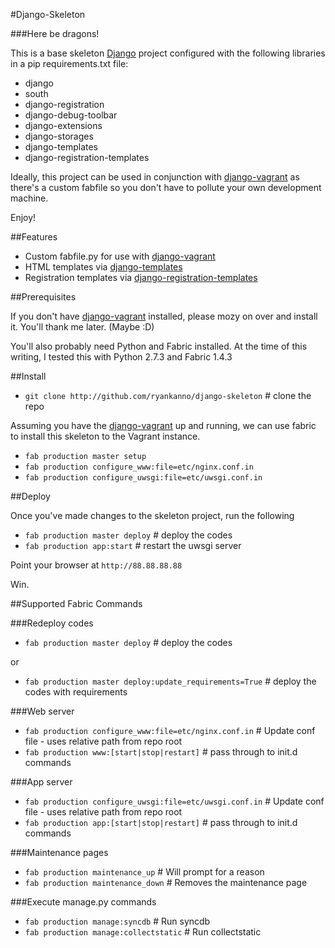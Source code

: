 #Django-Skeleton

###Here be dragons! 

This is a base skeleton [Django](https://www.djangoproject.com/) project
configured with the following libraries in a pip requirements.txt file:

* django
* south
* django-registration
* django-debug-toolbar
* django-extensions
* django-storages
* django-templates
* django-registration-templates

Ideally, this project can be used in conjunction with [django-vagrant](http://github.com/ryankanno/django-vagrant/) 
as there's a custom fabfile so you don't have to pollute your own development
machine.

Enjoy!


##Features 

* Custom fabfile.py for use with [django-vagrant](http://github.com/ryankanno/django-vagrant/)
* HTML templates via [django-templates](http://github.com/ryankanno/django-templates/)
* Registration templates via [django-registration-templates](http://github.com/ryankanno/django-registration-templates)


##Prerequisites

If you don't have [django-vagrant](http://github.com/ryankanno/django-vagrant/)
installed, please mozy on over and install it.  You'll thank me later. (Maybe
:D)

You'll also probably need Python and Fabric installed.  At the time of this
writing, I tested this with Python 2.7.3 and Fabric 1.4.3


##Install

* `git clone http://github.com/ryankanno/django-skeleton` # clone the repo

Assuming you have the [django-vagrant](http://github.com/ryankanno/django-vagrant/)
up and running, we can use fabric to install this skeleton to the Vagrant
instance.

* `fab production master setup` 
* `fab production configure_www:file=etc/nginx.conf.in`
* `fab production configure_uwsgi:file=etc/uwsgi.conf.in`


##Deploy

Once you've made changes to the skeleton project, run the following

* `fab production master deploy` # deploy the codes
* `fab production app:start`     # restart the uwsgi server

Point your browser at `http://88.88.88.88`

Win.

##Supported Fabric Commands

###Redeploy codes
* `fab production master deploy` # deploy the codes

or

* `fab production master deploy:update_requirements=True` # deploy the codes with requirements

###Web server
* `fab production configure_www:file=etc/nginx.conf.in` # Update conf file - uses relative path from repo root
* `fab production www:[start|stop|restart]` # pass through to init.d commands

###App server
* `fab production configure_uwsgi:file=etc/uwsgi.conf.in` # Update conf file - uses relative path from repo root
* `fab production app:[start|stop|restart]` # pass through to init.d commands

###Maintenance pages
* `fab production maintenance_up` # Will prompt for a reason
* `fab production maintenance_down` # Removes the maintenance page

###Execute manage.py commands
* `fab production manage:syncdb` # Run syncdb
* `fab production manage:collectstatic` # Run collectstatic
